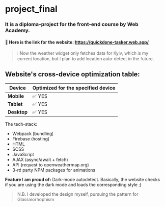 # project_final

### It is a diploma-project for the front-end course by Web Academy. 

#### 🔗 Here is the link for the website: https://quickdone-tasker.web.app/

> ℹ️ Now the weather widget only fetches data for Kyiv, which is my current location, but I plan to
> add location auto-detect in the future.

## Website's cross-device optimization table:

| Device | Optimized for the specified device |
| ------ | ------ |
| **Mobile** | ✅ YES  |
| **Tablet** | ✅ YES  |
| **Desktop** | ✅ YES |

The tech-stack:
- Webpack (bundling)
- Firebase (hosting)
- HTML
- SCSS
- JavaScript
- AJAX (async/await + fetch)
- API (request to openweathermap.org)
- 3-rd party NPM packages for animations

**Feature I am proud of:** Dark-mode autodetect. Basically, the website checks if you are using the dark mode and loads the corresponding style ;) 

> N.B. I developed the design myself, pursuing the pattern for Glassmorhophism

